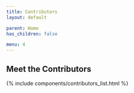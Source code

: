 ```yaml
---
title: Contributors
layout: default

parent: Home
has_children: false

menu: 4
---
```


## Meet the Contributors

{% include components/contributors_list.html %}
